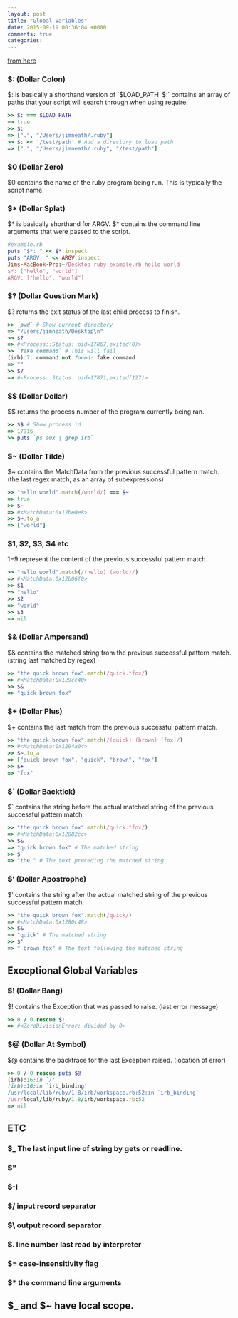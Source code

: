 ```yaml
---
layout: post
title: "Global Variables"
date: 2015-09-19 00:36:04 +0000
comments: true
categories: 
---
```


[from here](http://jimneath.org/2010/01/04/cryptic-ruby-global-variables-and-their-meanings.html)

### $: (Dollar Colon)

$: is basically a shorthand version of `$LOAD_PATH` `$:` contains an array of paths that your script will search through when using require.

```ruby
>> $: === $LOAD_PATH
=> true
>> $:
=> [".", "/Users/jimneath/.ruby"]
>> $: << '/test/path' # Add a directory to load path
=> [".", "/Users/jimneath/.ruby", "/test/path"]
```


### $0 (Dollar Zero)

$0 contains the name of the ruby program being run. This is typically the script name.

### $\* (Dollar Splat)

$\* is basically shorthand for ARGV. $\* contains the command line arguments that were passed to the script.

```ruby
#example.rb
puts "$*: " << $*.inspect
puts "ARGV: " << ARGV.inspect
Jims-MacBook-Pro:~/Desktop ruby example.rb hello world
$*: ["hello", "world"]
ARGV: ["hello", "world"]
```

### $? (Dollar Question Mark)

$? returns the exit status of the last child process to finish.

```ruby
>> `pwd` # Show current directory
=> "/Users/jimneath/Desktop\n"
>> $?
=> #<Process::Status: pid=17867,exited(0)>
>> `fake command` # This will fail
(irb):7: command not found: fake command
=> ""
>> $?
=> #<Process::Status: pid=17871,exited(127)>
```

### $$ (Dollar Dollar)

$$ returns the process number of the program currently being ran.

```ruby
>> $$ # Show process id
=> 17916
>> puts `ps aux | grep irb`
```


### $~ (Dollar Tilde)

$~ contains the MatchData from the previous successful pattern match. (the last regex match, as an array of subexpressions)

```ruby
>> "hello world".match(/world/) === $~
=> true
>> $~
=> #<MatchData:0x12be0e8>
>> $~.to_a
=> ["world"]
```


### $1, $2, $3, $4 etc

$1-$9 represent the content of the previous successful pattern match.

```ruby
>> "hello world".match(/(hello) (world)/) 
=> #<MatchData:0x12b06f0>
>> $1
=> "hello"
>> $2
=> "world"
>> $3
=> nil
```

### $& (Dollar Ampersand)

$& contains the matched string from the previous successful pattern match. (string last matched by regex)

```ruby
>> "the quick brown fox".match(/quick.*fox/)
=> #<MatchData:0x129cc40>
>> $&
=> "quick brown fox"
```

### $+ (Dollar Plus)

$+ contains the last match from the previous successful pattern match.

```ruby
>> "the quick brown fox".match(/(quick) (brown) (fox)/)
=> #<MatchData:0x1294a04>
>> $~.to_a
=> ["quick brown fox", "quick", "brown", "fox"]
>> $+
=> "fox"
```

### $` (Dollar Backtick)

$` contains the string before the actual matched string of the previous successful pattern match.

```ruby
>> "the quick brown fox".match(/quick.*fox/)
=> #<MatchData:0x12882cc>
>> $&
=> "quick brown fox" # The matched string
>> $`
=> "the " # The text preceding the matched string
```

### $’ (Dollar Apostrophe)

$' contains the string after the actual matched string of the previous successful pattern match.

```ruby
>> "the quick brown fox".match(/quick/)
=> #<MatchData:0x1280c48>
>> $&
=> "quick" # The matched string
>> $'
=> " brown fox" # The text following the matched string
```

## Exceptional Global Variables


### $! (Dollar Bang)

$! contains the Exception that was passed to raise. (last error message)

```ruby
>> 0 / 0 rescue $!
=> #<ZeroDivisionError: divided by 0>
```

### $@ (Dollar At Symbol)

$@ contains the backtrace for the last Exception raised. (location of error)

```ruby
>> 0 / 0 rescue puts $@
(irb):16:in `/'
(irb):16:in `irb_binding'
/usr/local/lib/ruby/1.8/irb/workspace.rb:52:in `irb_binding'
/usr/local/lib/ruby/1.8/irb/workspace.rb:52
=> nil
```


## ETC

### $\_ The last input line of string by gets or readline.

### $"

### $-I

### $/ input record separator

### $\ output record separator

### $\. line number last read by interpreter

### $= case-insensitivity flag

### $* the command line arguments


## $_ and $~ have local scope.





